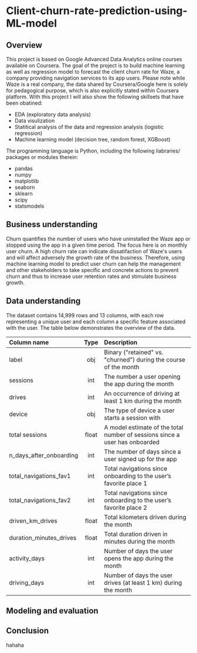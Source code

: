 # Client-churn-rate-prediction-using-ML-model
## **Overview**

This project is based on Google Advanced Data Analytics online courses available on Coursera.
The goal of the project is to build machine learning as well as regression model to forecast the client churn rate for Waze, a company providing navigation services to its app users.
Please note while Waze is a real company, the data shared by Coursera/Google here is solely for pedagogical purpose, which is also explicitly stated within Coursera platform.
With this project I will also show the following skillsets that have been obatined:

* EDA (exploratory data analysis)
* Data visulization
* Statitical analysis of the data and regression analysis (logistic regression)
* Machine learning model (decision tree, random forest, XGBoost)

The programming language is Python, including the following liabraries/ packages or modules therein:

* pandas
* numpy
* matplotlib
* seaborn
* sklearn
* scipy
* statsmodels



## **Business understanding**

Churn quantifies the number of users who have uninstalled the Waze app or stopped using the app in a given time period. The focus here is on monthly user churn. A high churn rate can indicate dissatifaction of Waze's users and will affect adversely the growth rate of the business. Therefore, using machine learning model to predict user churn can help the management and other stakeholders to take specific and concrete actions to prevent churn and thus to increase user retention rates and stimulate business growth.


## **Data understanding**

The dataset contains 14,999 rows and 13 columns, with each row representing a unique user and each column a specific feature associated with the user. The table below demonstrates the overview of the data.

|Column name |Type |Description
|:-----------------------|:----:|:----------
|label                   |obj   |Binary ("retained" vs. "churned") during the course of the month
|sessions                |int   |The number a user opening the app during the month
|drives                  |int   |An occurrence of driving at least 1 km during the month
|device                  |obj   |The type of device a user starts a session with
|total sessions          |float |A model estimate of the total number of sessions since a user has onboarded
|n_days_after_onboarding |int   |The number of days since a user signed up for the app
|total_navigations_fav1  |int   |Total navigations since onboarding to the user’s favorite place 1
|total_navigations_fav2  |int   |Total navigations since onboarding to the user’s favorite place 2
|driven_km_drives        |float |Total kilometers driven during the month
|duration_minutes_drives |float |Total duration driven in minutes during the month
|activity_days           |int   |Number of days the user opens the app during the month
|driving_days            |int   |Number of days the user drives (at least 1 km) during the month


## **Modeling and evaluation**
## **Conclusion**

hahaha
